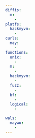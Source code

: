 ```yaml
---
diffis:
  m:
    -
platfs:
  hackmyvm:
    -
curls:
  may:
    -
functions:
  unix:
    -
  m:
    -
  hackmyvm:
    -
  fuzz:
    -
  bf:
    -
  logical:
    -

wals:
  maywu:
    -
---
```

